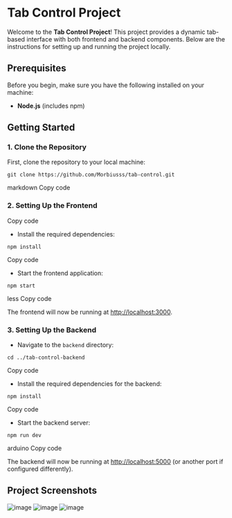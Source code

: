 # Tab Control Project

Welcome to the **Tab Control Project**! This project provides a dynamic tab-based interface with both frontend and backend components. Below are the instructions for setting up and running the project locally.

## Prerequisites

Before you begin, make sure you have the following installed on your machine:

- **Node.js** (includes npm)

## Getting Started

### 1. Clone the Repository

First, clone the repository to your local machine:

`git clone https://github.com/Morbiusss/tab-control.git`

markdown
Copy code

### 2. Setting Up the Frontend



Copy code

- Install the required dependencies:

`npm install`


Copy code

- Start the frontend application:

`npm start`

less
Copy code

The frontend will now be running at [http://localhost:3000](http://localhost:3000).

### 3. Setting Up the Backend

- Navigate to the `backend` directory:

`cd ../tab-control-backend
`

Copy code

- Install the required dependencies for the backend:

`npm install`


Copy code

- Start the backend server:

`npm run dev`

arduino
Copy code

The backend will now be running at [http://localhost:5000](http://localhost:5000) (or another port if configured differently).

## Project Screenshots

![image](https://github.com/user-attachments/assets/3c06aa85-1c5b-47dc-87c2-343ab4763d33)
![image](https://github.com/user-attachments/assets/dae5208c-8df0-453f-8fdd-cd0d463d14d6)
![image](https://github.com/user-attachments/assets/887047ec-6cc4-4a28-bc83-60e9a9da1bd5)


